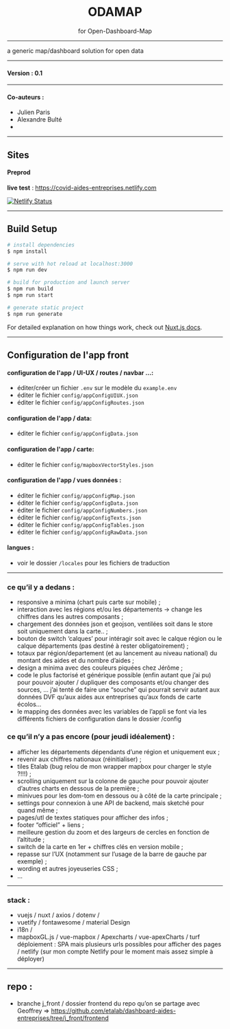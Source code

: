 
<h1 align="center">
ODAMAP 
</h1>
<p align="center">
for Open-Dashboard-Map
</p>


---------

a generic map/dashboard solution for open data 

----------

#### Version : 0.1

----------
#### Co-auteurs : 

- Julien Paris
- Alexandre Bulté
- 
----------

## Sites 


#### Preprod 

**live test** : https://covid-aides-entreprises.netlify.com

[![Netlify Status](https://api.netlify.com/api/v1/badges/71e2942d-961b-4f06-8ac3-8dc73dceb6ee/deploy-status)](https://app.netlify.com/sites/covid-aides-entreprises/deploys)


-----------


## Build Setup

```bash
# install dependencies
$ npm install

# serve with hot reload at localhost:3000
$ npm run dev

# build for production and launch server
$ npm run build
$ npm run start

# generate static project
$ npm run generate
```

For detailed explanation on how things work, check out [Nuxt.js docs](https://nuxtjs.org).


----------

## Configuration de l'app front

#### configuration de l'app / UI-UX / routes / navbar ...: 

- éditer/créer un fichier `.env` sur le modèle du `example.env`
- éditer le fichier `config/appConfigUIUX.json`
- éditer le fichier `config/appConfigRoutes.json`


#### configuration de l'app / data: 

- éditer le fichier `config/appConfigData.json`

#### configuration de l'app / carte: 

- éditer le fichier `config/mapboxVectorStyles.json`

#### configuration de l'app / vues données : 

- éditer le fichier `config/appConfigMap.json`
- éditer le fichier `config/appConfigData.json`
- éditer le fichier `config/appConfigNumbers.json`
- éditer le fichier `config/appConfigTexts.json`
- éditer le fichier `config/appConfigTables.json`
- éditer le fichier `config/appConfigRawData.json`

#### langues : 

- voir le dossier `/locales` pour les fichiers de traduction


----------------


### ce qu’il y a dedans :

- responsive a minima (chart puis carte sur mobile) ;
- interaction avec les régions et/ou les départements -> change les chiffres dans les autres composants ;
- chargement des données json et geojson, ventilées soit dans le store soit uniquement dans la carte.. ;
- bouton de switch ‘calques’ pour intéragir soit avec le calque région ou le calque départements (pas destiné à rester obligatoirement) ;
- totaux par région/departement (et au lancement au niveau national) du montant des aides et du nombre d’aides ;
- design a minima avec des couleurs piquées chez Jérôme ;
- code le plus factorisé et générique possible (enfin autant que j’ai pu) pour pouvoir ajouter / dupliquer des composants et/ou changer des sources, ... j’ai tenté de faire une “souche” qui pourrait servir autant aux données DVF qu’aux aides aux entreprises qu’aux fonds de carte écolos...
- le mapping des données avec les variables de l’appli se font via les différents fichiers de configuration dans le dossier /config

### ce qu’il n’y a pas encore (pour jeudi idéalement) :

- afficher les départements dépendants d’une région et uniquement eux ;
- revenir aux chiffres nationaux (réinitialiser) ;
- tiles Etalab (bug relou de mon wrapper mapbox pour charger le style ?!!!) ;
- scrolling uniquement sur la colonne de gauche pour pouvoir ajouter d’autres charts en dessous de la première ;
- minivues pour les dom-tom en dessous ou à côté de la carte principale ;
- settings pour connexion à une API de backend, mais sketché pour quand même ;
- pages/utl de textes statiques pour afficher des infos ;
- footer “officiel” + liens ;
- meilleure gestion du zoom et des largeurs de cercles en fonction de l’altitude ;
- switch de la carte en 1er + chiffres clés en version mobile ;
- repasse sur l’UX (notamment sur l’usage de la barre de gauche par exemple) ;
- wording et autres joyeuseries CSS ;
- ...

-----------

### stack :

- vuejs / nuxt / axios / dotenv /
- vuetify / fontawesome / material Design
- i18n /
- mapboxGL.js / vue-mapbox / Apexcharts / vue-apexCharts / turf
déploiement : SPA mais plusieurs urls possibles pour afficher des pages / netlify (sur mon compte Netlify pour le moment mais assez simple à déployer)

-----------
## repo : 
- branche j_front / dossier frontend du repo qu’on se partage avec Geoffrey => https://github.com/etalab/dashboard-aides-entreprises/tree/j_front/frontend